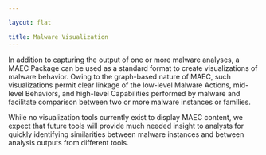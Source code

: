 ```yaml
---

layout: flat

title: Malware Visualization
---
```


In addition to capturing the output of one or more malware analyses, a MAEC Package can be used as a standard format to create visualizations of malware behavior. Owing to the graph-based nature of MAEC, such visualizations permit clear linkage of the low-level Malware Actions, mid-level Behaviors, and high-level Capabilities performed by malware and facilitate comparison between two or more malware instances or families. 

While no visualization tools currently exist to display MAEC content, we expect that future tools will provide much needed insight to analysts for quickly identifying similarities between malware instances and between analysis outputs from different tools.

